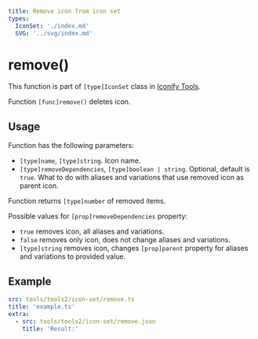 ```yaml
title: Remove icon from icon set
types:
  IconSet: './index.md'
  SVG: '../svg/index.md'
```

# remove()

This function is part of `[type]IconSet` class in [Iconify Tools](../index.md).

Function `[func]remove()` deletes icon.

## Usage

Function has the following parameters:

- `[type]name`, `[type]string`. Icon name.
- `[type]removeDependencies`, `[type]boolean | string`. Optional, default is `true`. What to do with aliases and variations that use removed icon as parent icon.

Function returns `[type]number` of removed items.

Possible values for `[prop]removeDependencies` property:

- `true` removes icon, all aliases and variations.
- `false` removes only icon, does not change aliases and variations.
- `[type]string` removes icon, changes `[prop]parent` property for aliases and variations to provided value.

## Example

```yaml
src: tools/tools2/icon-set/remove.ts
title: 'example.ts'
extra:
  - src: tools/tools2/icon-set/remove.json
    title: 'Result:'
```
